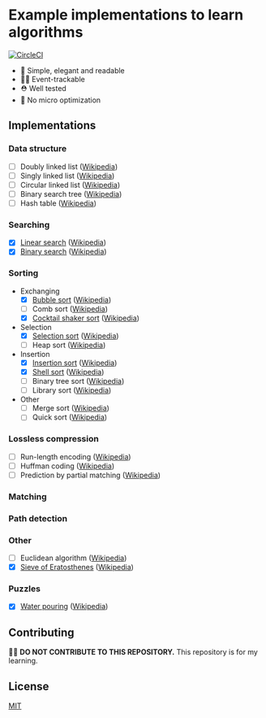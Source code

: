 # Example implementations to learn algorithms

[![CircleCI](https://circleci.com/gh/axross/learning-algorithm.svg?style=svg)](https://circleci.com/gh/axross/learning-algorithm)

- 🧹 Simple, elegant and readable
- 🕵️‍♀️ Event-trackable
- ⛑ Well tested
- 👾 No micro optimization

## Implementations

### Data structure

- [ ] Doubly linked list ([Wikipedia](https://en.wikipedia.org/wiki/Linked_list#Doubly_linked_list))
- [ ] Singly linked list ([Wikipedia](https://en.wikipedia.org/wiki/Linked_list#Singly_linked_list))
- [ ] Circular linked list ([Wikipedia](https://en.wikipedia.org/wiki/Linked_list#Circular_linked_list))
- [ ] Binary search tree ([Wikipedia](https://en.wikipedia.org/wiki/Binary_search_tree))
- [ ] Hash table ([Wikipedia](https://en.wikipedia.org/wiki/Hash_table))

### Searching

- [x] [Linear search](src/searching/linear-search.ts) ([Wikipedia](https://en.wikipedia.org/wiki/Linear_search))
- [x] [Binary search](src/searching/binary-search.ts) ([Wikipedia](https://en.wikipedia.org/wiki/Binary_search_algorithm))

### Sorting

- Exchanging
  - [x] [Bubble sort](src/sorting/bubble-sort.ts) ([Wikipedia](https://en.wikipedia.org/wiki/Bubble_sort))
  - [ ] Comb sort ([Wikipedia](https://en.wikipedia.org/wiki/Comb_sort))
  - [x] [Cocktail shaker sort](src/sorting/cocktail-shaker-sort.ts) ([Wikipedia](https://en.wikipedia.org/wiki/Cocktail_shaker_sort))
- Selection
  - [x] [Selection sort](src/sorting/selection-sort.ts) ([Wikipedia](https://en.wikipedia.org/wiki/Selection_sort))
  - [ ] Heap sort ([Wikipedia](https://en.wikipedia.org/wiki/Heapsort))
- Insertion
  - [x] [Insertion sort](src/sorting/insertion-sort.ts) ([Wikipedia](https://en.wikipedia.org/wiki/Insertion_sort))
  - [x] [Shell sort](src/sorting/shell-sort.ts) ([Wikipedia](https://en.wikipedia.org/wiki/Shellsort))
  - [ ] Binary tree sort ([Wikipedia](https://en.wikipedia.org/wiki/Tree_sort))
  - [ ] Library sort ([Wikipedia](https://en.wikipedia.org/wiki/Library_sort))
- Other
  - [ ] Merge sort ([Wikipedia](https://en.wikipedia.org/wiki/Library_sort))
  - [ ] Quick sort ([Wikipedia](https://en.wikipedia.org/wiki/Quicksort))

### Lossless compression

- [ ] Run-length encoding ([Wikipedia](https://en.wikipedia.org/wiki/Run-length_encoding))
- [ ] Huffman coding ([Wikipedia](https://en.wikipedia.org/wiki/Huffman_coding))
- [ ] Prediction by partial matching ([Wikipedia](https://en.wikipedia.org/wiki/Prediction_by_partial_matching))

### Matching

### Path detection

### Other

- [ ] Euclidean algorithm ([Wikipedia](https://en.wikipedia.org/wiki/Euclidean_algorithm))
- [x] [Sieve of Eratosthenes](src/other/sieve-of-eratosthenes.ts) ([Wikipedia](https://en.wikipedia.org/wiki/Sieve_of_Eratosthenes))

### Puzzles

- [x] [Water pouring](src/other/water-pouring.ts) ([Wikipedia](https://en.wikipedia.org/wiki/Water_pouring_puzzle))

## Contributing

🙅‍♀️ **DO NOT CONTRIBUTE TO THIS REPOSITORY.** This repository is for my learning.

## License

[MIT](LICENSE)
